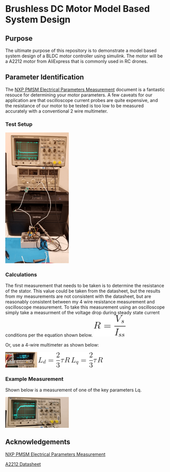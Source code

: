 # Brushless DC Motor Model Based System Design
## Purpose
The ultimate purpose of this repository is to demonstrate a model based system design of a BLDC motor controller using simulink. The motor will be a A2212 motor from AliExpress that is commonly used in RC drones. 
## Parameter Identification
The [NXP PMSM Electrical Parameters Measurement](https://www.nxp.com/docs/en/application-note/AN4680.pdf) document is a fantastic resouce for determining your motor parameters. A few caveats for our application are that oscilloscope current probes are quite expensive, and the resistance of our motor to be tested is too low to be measured accurately with a conventional 2 wire multimeter. 
### Test Setup
<img src="images/Setup.png" width="200">



###  Calculations
The first measurement that needs to be taken is to determine the resistance of the stator. This value could be taken from the datasheet, but the results from my measurements are not consistent with the datasheet, but are reasonably consistent between my 4 wire resistance measurement and oscilloscope measurement. To take this measurement using an oscilloscope simply take a measurment of the voltage drop during steady state current conditions per the equation shown below.
<img src="images/Resistance.png" width="100">

Or, use a 4-wire multimeter as shown below:

<img src="images/4_wire.png" width="100">

<img src="images/Ld_eqn.png" width="100">

<img src="images/Lq_eqn.png" width="100">

### Example Measurement
Shown below is a measurement of one of the key parameters Lq.

<img src="images/Lq.png" width="200">


## Acknowledgements
[NXP PMSM Electrical Parameters Measurement](https://www.nxp.com/docs/en/application-note/AN4680.pdf)

[A2212 Datasheet](https://www.rhydolabz.com/documents/26/BLDC_A2212_13T.pdf)
